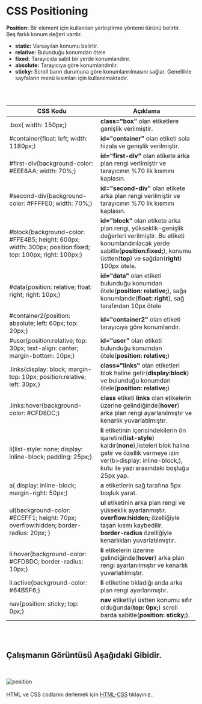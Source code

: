 <h1>CSS Positioning</h1>
<b>Position:</b> Bir element için kullanılan yerleştirme yöntemi türünü belirtir.<br>
Beş farklı konum değeri vardır.
<ul>
<li><b>static:</b> Varsayılan konumu belirtir.</li>
<li><b>relative:</b> Bulunduğu konumdan ötele</li>
<li><b>fixed:</b> Tarayıcıda sabit bir yerde konumlandırır.</li>
<li><b>absolute:</b> Tarayıcıya göre konumlandırılır.</li>
<li><b>sticky:</b> Scroll barın durumuna göre konumlanrılmasını sağlar. Genellikle sayfaların menü kısımları için kullanılmaktadır.</li>
</ul><br><br>
<table>
    <thead>
        <tr>
            <th> CSS Kodu</th>
            <th> Açıklama</th>
        </tr>
    </thead>
    <tbody>
         <tr>
        <td>.box{ width: 150px;}</td>
        <td><b>class="box"</b> olan etiketlere genişlik verilmiştir.</td>
        </tr>
         <tr>
        <td>#container{float: left; width: 1180px;}</td>
        <td><b>id="container"</b> olan etiketi sola hizala ve genişlik verilmiştir.</td>
        </tr>
         <tr>
        <td>#first-div{background-color: 	#EEE8AA; width: 70%;}</td>
        <td><b>id="first-div"</b> olan etikete arka plan rengi verilmiştir ve tarayıcının %70 lik kısmını kaplasın.</td>
        </tr>
         <tr>
        <td>#second-div{background-color: #FFFFE0; width: 70%;} </td>
        <td><b>id="second-div"</b> olan etikete arka plan rengi verilmiştir ve tarayıcının %70 lik kısmını kaplasın.</td>
        </tr>
         <tr>
        <td>#block{background-color: #FFE4B5; height: 600px; width: 300px; position:fixed; top: 100px; right: 100px;}</td>
        <td><b>id="block"</b> olan etikete arka plan rengi, yükseklik-genişlik değerleri verilmiştir. Bu etiketi konumlandırılacak yerde sabitle(<b>position:fixed;</b>), konumu üstten(<b>top</b>) ve sağdan(<b>right</b>) 100px ötele.</td>
        </tr>
         <tr>
        <td>#data{position: relative; float: right; right: 10px;} </td>
        <td><b>id="data"</b> olan etiketi bulunduğu konumdan ötele(<b>position: relative;</b>), sağa konumlandır(<b>float: right</b>), sağ tarafından 10px ötele</td>
        </tr>
         <tr>
        <td>#container2{position: absolute; left: 60px; top: 20px;}</td>
        <td><b>id="container2"</b> olan etiketi tarayıcıya göre konumlandır.</td>
        </tr>
         <tr>
        <td>#user{position:relative; top: 30px; text-align: center; margin-bottom: 10px;}</td>
        <td><b>id="user"</b> olan etiketi bulunduğu konumdan ötele(<b>position: relative;</b>)</td>
        </tr>
         <tr>
        <td>.links{display: block; margin-top: 10px; position:relative; left: 30px;}</td>
        <td> <b>class="links"</b> olan etiketleri blok haline getir(<b>display:block</b>) ve bulunduğu konumdan ötele(<b>position: relative;</b>)</td>
        </tr>
         <tr>
        <td>.links:hover{background-color: 	#CFD8DC;}</td>
        <td><b>class</b> etiketi <b>links</b> olan etikelerin üzerine gelindiğinde(<b>hover</b>) arka plan rengi ayarlanılmıştır ve kenarlık yuvarlatılmıştır.</td>
        </tr>
         <tr>
        <td>li{list-style: none; display: inline-block;  padding: 25px;}</td>
        <td><b>li</b> etiketinin içerisindekilerin ön işaretini(<b>list-style</b>) kaldır(<b>none</b>),listeleri blok haline getir ve özellik vermeye izin ver(b>display: inline-block;</b>), kutu ile yazı arasındaki boşluğu 25px yap.</td>
        </tr>
          <tr>
        <td>a{ display: inline-block; margin-right: 50px;}</td>
        <td><b>a</b> etiketlerin sağ tarafına 5px boşluk yarat.</td>
        </tr>
          <tr>
        <td>ul{background-color: 	#ECEFF1; height: 70px; overflow:hidden; border-radius: 20px; }</td>
        <td><b>ul</b> etiketinin arka plan rengi ve yükseklik ayarlanmıştır.<br> <b>overflow:hidden;</b> özelliğiyle taşan kısmı kaybedilir. <br><b> border-radius</b> özelliğiyle kenarlıkları yuvarlatılmıştır.</td>
        </tr>
          <tr>
        <td>li:hover{background-color: 	#CFD8DC; border-radius: 10px;} </td>
        <td><b>li</b> etikelerin üzerine gelindiğinde(<b>hover</b>) arka plan rengi ayarlanılmıştır ve kenarlık yuvarlatılmıştır.</td>
        </tr>
          <tr>
        <td>li:active{background-color: #64B5F6;}</td>
        <td><b>li</b> etiketine tıkladığı anda arka plan rengi ayarlanmıştır.</td>
        </tr>
          <tr>
        <td>nav{position: sticky; top: 0px;}</td>
        <td><b>nav</b> etiketliyi üstten konumu sıfır olduğunda(<b>top: 0px;</b>) scroll barda sabitle(<b>position: sticky;</b>).</td>
        </tr>
    </tbody>
</table> <br><br>
<h2>Çalışmanın Görüntüsü Aşağıdaki Gibidir.</h2><br>

![position](https://user-images.githubusercontent.com/48285856/147415674-f0c78922-1717-47e2-a449-b8bffbd84d7a.png)
<br><br>
HTML ve CSS codlarını derlemek için <a href="https://codepen.io/pen/">HTML-CSS</a> tıklayınız..
